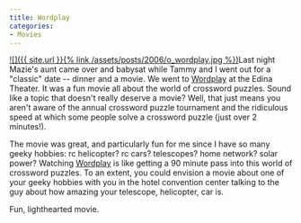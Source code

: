 ```yaml
---
title: Wordplay
categories:
- Movies
---
```


[![]({{ site.url }}{% link /assets/posts/2006/o_wordplay.jpg %})](http://www.wordplaythemovie.com/)Last night Mazie's aunt came over and babysat while Tammy and I went out for a "classic" date -- dinner and a movie. We went to [Wordplay](http://www.wordplaythemovie.com/) at the Edina Theater. It was a fun movie all about the world of crossword puzzles. Sound like a topic that doesn't really deserve a movie? Well, that just means you aren't aware of the annual crossword puzzle tournament and the ridiculous speed at which some people solve a crossword puzzle (just over 2 minutes!).

The movie was great, and particularly fun for me since I have so many geeky hobbies: rc helicopter? rc cars? telescopes? home network? solar power? Watching [Wordplay](http://www.wordplaythemovie.com/) is like getting a 90 minute pass into this world of crossword puzzles. To an extent, you could envision a movie about one of your geeky hobbies with you in the hotel convention center talking to the guy about how amazing your telescope, helicopter, car is.

Fun, lighthearted movie.
